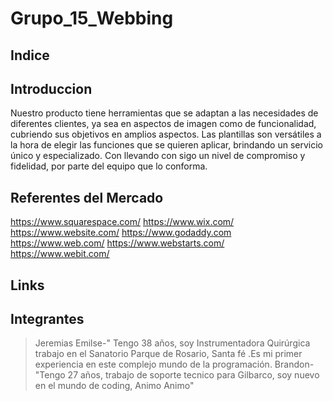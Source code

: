 # Grupo_15_Webbing

## Indice

## Introduccion
Nuestro producto tiene herramientas que se adaptan a las necesidades de diferentes clientes, ya sea en aspectos de imagen como de funcionalidad, cubriendo sus objetivos en amplios aspectos. Las plantillas son versátiles a la hora de elegir las funciones que se quieren aplicar, brindando un servicio único y especializado. Con llevando con sigo un nivel de compromiso y fidelidad, por parte del equipo que lo conforma.

## Referentes del Mercado
https://www.squarespace.com/
https://www.wix.com/
https://www.website.com/
https://www.godaddy.com 
https://www.web.com/
https://www.webstarts.com/
https://www.webit.com/

## Links

## Integrantes
>Jeremias
>Emilse-" Tengo 38 años, soy Instrumentadora Quirúrgica trabajo en el Sanatorio Parque de Rosario, Santa fé .Es mi primer experiencia en este complejo mundo de la programación.
>Brandon-"Tengo 27 años, trabajo de soporte tecnico para Gilbarco, soy nuevo en el mundo de coding, Animo Animo"

